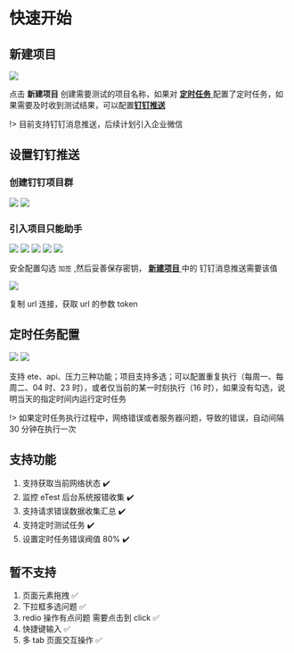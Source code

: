 # 快速开始

## 新建项目

<img src="../docs/img/group/group02.jpeg" class="etest-col-8" />

点击 **新建项目** 创建需要测试的项目名称，如果对 [**定时任务** ](#定时任务配置)配置了定时任务，如果需要及时收到测试结果，可以配置[**钉钉推送**](#设置钉钉推送)

!> 目前支持钉钉消息推送，后续计划引入企业微信

## 设置钉钉推送

### 创建钉钉项目群

<img src="../docs/img/dingding/ding01.jpeg" class="etest-col-8" />
<img src="../docs/img/dingding/ding02.jpeg" class="etest-col-8" />

### 引入项目只能助手

<img src="../docs/img/dingding/ding04.jpeg" class="etest-col-8" />
<img src="../docs/img/dingding/ding05.jpeg" class="etest-col-8" />
<img src="../docs/img/dingding/ding06.jpeg" class="etest-col-8" />
<img src="../docs/img/dingding/ding07.jpeg" class="etest-col-8" />
<img src="../docs/img/dingding/ding08.jpeg" class="etest-col-8" />

安全配置勾选 `加签` ,然后妥善保存密钥， [**新建项目** ](#新建项目)中的 钉钉消息推送需要该值

<img src="../docs/img/dingding/ding09.jpeg" class="etest-col-8" />

复制 url 连接，获取 url 的参数 token

## 定时任务配置

<img src="../docs/img/task/task01.jpeg" class="etest-col-8" />
<img src="../docs/img/task/task02.jpeg" class="etest-col-8" />

支持 ete、api、压力三种功能；项目支持多选；可以配置重复执行（每周一、每周二、04 时、23 时），或者仅当前的某一时刻执行（16 时），如果没有勾选，说明当天的指定时间内运行定时任务

!> 如果定时任务执行过程中，网络错误或者服务器问题，导致的错误，自动间隔 30 分钟在执行一次

## 支持功能

1. 支持获取当前网络状态 :heavy_check_mark:
2. 监控 eTest 后台系统报错收集 :heavy_check_mark:
3. 支持请求错误数据收集汇总 :heavy_check_mark:
4. 支持定时测试任务 :heavy_check_mark:
5. 设置定时任务错误阀值 80% :heavy_check_mark:

## 暂不支持

1. 页面元素拖拽 :white_check_mark:
2. 下拉框多选问题 :white_check_mark:
3. redio 操作有点问题 需要点击到 click :white_check_mark:
4. 快捷键输入 :white_check_mark:
5. 多 tab 页面交互操作 :white_check_mark:
